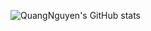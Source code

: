 ![QuangNguyen's GitHub stats](https://github-readme-stats.vercel.app/api?username=NathanielNguyen11&hide=contribs,prs)



